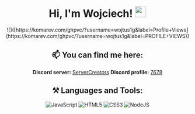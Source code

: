 <div align="center">
<h1>Hi, I'm Wojciech! <img width="30px" src="https://raw.githubusercontent.com/iampavangandhi/iampavangandhi/master/gifs/Hi.gif"></h1>
![]([https://komarev.com/ghpvc/?username=wojtus1g&label=Profile+Views](https://komarev.com/ghpvc/?username=wojtus1g&label=PROFILE+VIEWS))<br/>


<h2>📫 You can find me here:</h2>

  <b>Discord server:</b> <a href="discord.gg/servercreators">ServerCreators</a>
  <b>Discord profile:</b> <a href="https://discord.com/channels/@me/329082766677377024">7678</a>

<h2>⚒ Languages and Tools:</h2>

![JavaScript](https://img.shields.io/badge/-JavaScript-black?style=flat&logo=javascript) 
![HTML5](https://img.shields.io/badge/-HTML-black?style=flat&logo=HTML5) 
![CSS3](https://img.shields.io/badge/-CSS-black?style=flat&logo=CSS3)
![NodeJS](https://img.shields.io/badge/-NodeJS-black?style=flat&logo=Node.js)

